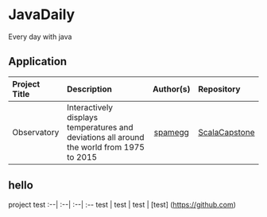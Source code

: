 # JavaDaily
Every day with java

## Application
Project Title | Description | Author(s) | Repository
:-- | :-- | :--: | :--
Observatory | Interactively displays temperatures and deviations all around the world from 1975 to 2015 | [spamegg](https://github.com/spamegg1) | [ScalaCapstone](https://github.com/spamegg1/ScalaCapstone)


## hello 
project test 
:--| :--| :--| :--
test  | test | test | [test] (https://github.com)
